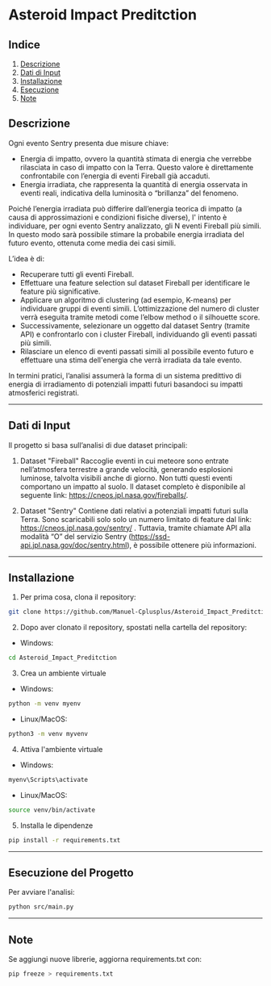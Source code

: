 # Asteroid Impact Preditction

## Indice
1. [Descrizione](#descrizione)
2. [Dati di Input](#dati-di-input)
3. [Installazione](#installazione)
4. [Esecuzione](#esecuzione-del-progetto)
5. [Note](#note)

## Descrizione
Ogni evento Sentry presenta due misure chiave:
- Energia di impatto, ovvero la quantità stimata di energia che verrebbe rilasciata in caso di impatto con la Terra. Questo valore è direttamente confrontabile con l’energia di eventi Fireball già accaduti.
- Energia irradiata, che rappresenta la quantità di energia osservata in eventi reali, indicativa della luminosità o “brillanza” del fenomeno.

Poiché l’energia irradiata può differire dall’energia teorica di impatto (a causa di approssimazioni e condizioni fisiche diverse), l' intento è individuare, per ogni evento Sentry analizzato, gli N eventi Fireball più simili. In questo modo sarà possibile stimare la probabile energia irradiata del futuro evento, ottenuta come media dei casi simili.

L’idea è di:
- Recuperare tutti gli eventi Fireball.
- Effettuare una feature selection sul dataset Fireball per identificare le feature più significative.
- Applicare un algoritmo di clustering (ad esempio, K-means) per individuare gruppi di eventi simili. L’ottimizzazione del numero di cluster verrà eseguita tramite metodi come l’elbow method o il silhouette score.
- Successivamente, selezionare un oggetto dal dataset Sentry (tramite API) e confrontarlo con i cluster Fireball, individuando gli eventi passati più simili.
- Rilasciare un elenco di eventi passati simili al possibile evento futuro e effettuare una stima dell'energia che verrà irradiata da tale evento.

In termini pratici, l’analisi assumerà la forma di un sistema predittivo di energia di irradiamento di potenziali impatti futuri basandoci su impatti atmosferici registrati.


___
## Dati di Input
Il progetto si basa sull’analisi di due dataset principali:

1. Dataset "Fireball"
Raccoglie eventi in cui meteore sono entrate nell’atmosfera terrestre a grande velocità, generando esplosioni luminose, talvolta visibili anche di giorno. Non tutti questi eventi comportano un impatto al suolo.
Il dataset completo è disponibile al seguente link: https://cneos.jpl.nasa.gov/fireballs/.

2. Dataset "Sentry"
Contiene dati relativi a potenziali impatti futuri sulla Terra.
Sono scaricabili solo solo un numero limitato di feature dal link: https://cneos.jpl.nasa.gov/sentry/ .
Tuttavia, tramite chiamate API alla modalità “O” del servizio Sentry (https://ssd-api.jpl.nasa.gov/doc/sentry.html), è possibile ottenere più informazioni.

___

## Installazione
1. Per prima cosa, clona il repository:
```bash
git clone https://github.com/Manuel-Cplusplus/Asteroid_Impact_Preditction
```

2. Dopo aver clonato il repository, spostati nella cartella del repository:
- Windows:
```bash
cd Asteroid_Impact_Preditction
```

3. Crea un ambiente virtuale
- Windows:
```bash
python -m venv myenv
```
- Linux/MacOS:
```bash
python3 -m venv myvenv
```

4. Attiva l'ambiente virtuale
- Windows:
```bash
myenv\Scripts\activate
```
- Linux/MacOS:
```bash
source venv/bin/activate
```

5. Installa le dipendenze
```bash
pip install -r requirements.txt
```

___
## Esecuzione del Progetto
Per avviare l'analisi:
```bash
python src/main.py
```

___
## Note
Se aggiungi nuove librerie, aggiorna requirements.txt con:
```bash
pip freeze > requirements.txt
```
